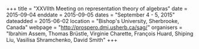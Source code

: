 +++
title = "XXVIIth Meeting on representation theory of algebras"
date = 2015-09-04
enddate = 2015-09-05
dates = "September 4 - 5, 2015"
dateadded = 2015-06-02
location = "Bishop's University, Sherbrooke, Canada"
webpage = "http://prospero.dmi.usherb.ca/sag/"
organisers = "Ibrahim Assem, Thomas Brüstle, Virginie Charette, François Huard, Shiping Liu, Vasilisa Shramchenko, David Smith"
+++
